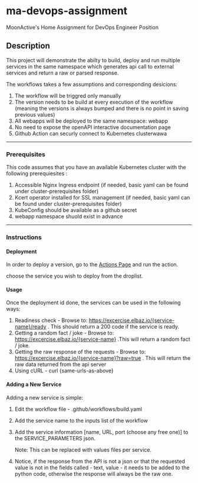 # ma-devops-assignment
MoonActive's Home Assignment for DevOps Engineer Position


## Description
This project will demonstrate the abilty to build, deploy and run multiple services in the same namespace which generates api call to external services and return a raw or parsed response. 

The workflows takes a few assumptions and corresponding desicions:
1. The workflow will be triggred only manually 
2. The version needs to be build at every execution of the workflow (meaning the versions is always bumped and there is no point in saving previous values)
3. All webapps will be deployed to the same namespace: webapp
4. No need to expose the openAPI interactive documentation page
5. Github Action can securly connect to Kubernetes clusterwawa
---

### Prerequisites
This code assumes that you have an available Kubernetes cluster with the following prerequiesites :
1. Accessible Nginx Ingress endpoint (if needed, basic yaml can be found under cluster-prerequisites folder)
2. Kcert operator installed for SSL management (if needed, basic yaml can be found under cluster-prerequisites folder)
3. KubeConfig should be available as a github secret
4. webapp namespace shuold exist in advance 
---

### Instructions
#### Deployment
In order to deploy a version, go to the [Actions Page](https://github.com/shimonelbaz/ma-devops-assignment/actions/workflows/build.yaml) and run the action. 

choose the service you wish to deploy from the droplist.

#### Usage
Once the deployment id done, the services can be used in the following ways:
1. Readiness check - Browse to: https://excercise.elbaz.io/{service-name}/ready . This should return a 200 code if the service is ready.
2. Getting a random fact / joke - Browse to: https://excercise.elbaz.io/{service-name} .This will return a random fact / joke.
3. Getting the raw response of the requests - Browse to: https://excercise.elbaz.io/{service-name}?raw=true . This will return the raw data returned from the api server
4. Using cURL - curl {same-urls-as-above}

#### Adding a New Service
Adding a new service is simple:
1. Edit the workflow file - .github/workflows/build.yaml
2. Add the service name to the inputs list of the workflow
3. Add the service information [name, URL, port (choose any free one)] to the SERVICE_PARAMETERS json.

    Note: This can be replaced with values files per service.

4. Notice, if the response from the API is not a json or that the requested value is not in the fields called - text, value - it needs to be added to the python code, otherwise the response will always be the raw one.